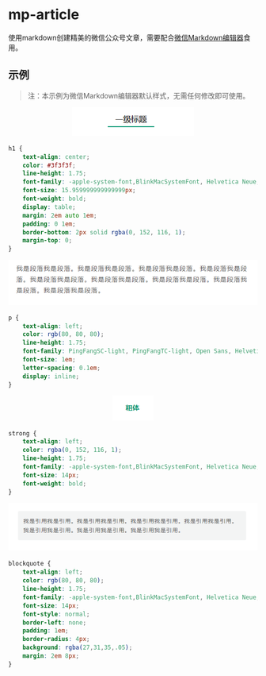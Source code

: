 # mp-article
使用markdown创建精美的微信公众号文章，需要配合[微信Markdown编辑器](https://doocs.github.io/md/)食用。

## 示例

> 注：本示例为微信Markdown编辑器默认样式，无需任何修改即可使用。

<p align="center"><img src="./images/default/h1.png"/></p>

```css
h1 {
    text-align: center;
    color: #3f3f3f;
    line-height: 1.75;
    font-family: -apple-system-font,BlinkMacSystemFont, Helvetica Neue, PingFang SC, Hiragino Sans GB , Microsoft YaHei UI , Microsoft YaHei ,Arial,sans-serif;
    font-size: 15.959999999999999px;
    font-weight: bold;
    display: table;
    margin: 2em auto 1em;
    padding: 0 1em;
    border-bottom: 2px solid rgba(0, 152, 116, 1);
    margin-top: 0;
}
```

<p align="center">
    <img src="./images/default/p.png" />
</p>

```css
p {
    text-align: left;
    color: rgb(80, 80, 80);
    line-height: 1.75;
    font-family: PingFangSC-light, PingFangTC-light, Open Sans, Helvetica Neue, sans-serif;
    font-size: 1em;
    letter-spacing: 0.1em;
    display: inline;
}
```

<p align="center">
    <img src="./images/default/bold.png" />
</p>

```css
strong {
    text-align: left;
    color: rgba(0, 152, 116, 1);
    line-height: 1.75;
    font-family: -apple-system-font,BlinkMacSystemFont, Helvetica Neue, PingFang SC, Hiragino Sans GB , Microsoft YaHei UI , Microsoft YaHei ,Arial,sans-serif;
    font-size: 14px;
    font-weight: bold;
}
```

<p align="center">
    <img src="./images/default/blockquote.png"
</p>

```css
blockquote {
    text-align: left;
    color: rgb(80, 80, 80);
    line-height: 1.75;
    font-family: -apple-system-font,BlinkMacSystemFont, Helvetica Neue, PingFang SC, Hiragino Sans GB , Microsoft YaHei UI , Microsoft YaHei ,Arial,sans-serif;
    font-size: 14px;
    font-style: normal;
    border-left: none;
    padding: 1em;
    border-radius: 4px;
    background: rgba(27,31,35,.05);
    margin: 2em 8px;
}
```

